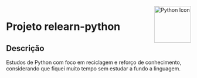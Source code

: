 <img src="https://upload.wikimedia.org/wikipedia/commons/f/f8/Python_logo_and_wordmark.svg" alt="Python Icon" width="100px" align="right">


# Projeto relearn-python

## Descrição
Estudos de Python com foco em reciclagem e reforço de conhecimento, considerando que fiquei muito tempo sem estudar a fundo a linguagem.
